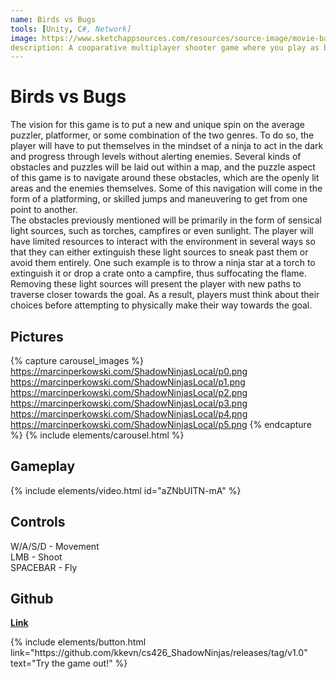 ```yaml
---
name: Birds vs Bugs
tools: [Unity, C#, Network]
image: https://www.sketchappsources.com/resources/source-image/movie-badges-jurajjurik.png
description: A cooparative multiplayer shooter game where you play as birds trying to get rid off pesky bugs!
---
```


# Birds vs Bugs

The vision for this game is to put a new and unique spin on the average puzzler, platformer, or some combination of the two genres. To do so, the player will have to put themselves in the mindset of a ninja to act in the dark and progress through levels without alerting enemies. Several kinds of obstacles and puzzles will be laid out within a map, and the puzzle aspect of this game is to navigate around these obstacles, which are the openly lit areas and the enemies themselves. Some of this navigation will come in the form of a platforming, or skilled jumps and maneuvering to get from one point to another.\
The obstacles previously mentioned will be primarily in the form of sensical light sources, such as torches, campfires or even sunlight. The player will have limited resources to interact with the environment in several ways so that they can either extinguish these light sources to sneak past them or avoid them entirely. One such example is to throw a ninja star at a torch to extinguish it or drop a crate onto a campfire, thus suffocating the flame. Removing these light sources will present the player with new paths to traverse closer towards the goal. As a result, players must think about their choices before attempting to physically make their way towards the goal.

## Pictures

{% capture carousel_images %}
https://marcinperkowski.com/ShadowNinjasLocal/p0.png
https://marcinperkowski.com/ShadowNinjasLocal/p1.png
https://marcinperkowski.com/ShadowNinjasLocal/p2.png
https://marcinperkowski.com/ShadowNinjasLocal/p3.png
https://marcinperkowski.com/ShadowNinjasLocal/p4.png
https://marcinperkowski.com/ShadowNinjasLocal/p5.png
{% endcapture %}
{% include elements/carousel.html %}

## Gameplay

{% include elements/video.html id="aZNbUITN-mA" %}

## Controls

W/A/S/D  - Movement\
LMB      - Shoot\
SPACEBAR - Fly

## Github

[**Link**](https://github.com/marcinperkow/ShadowNinjas)

<p class="text-center">
{% include elements/button.html link="https://github.com/kkevn/cs426_ShadowNinjas/releases/tag/v1.0" text="Try the game out!" %}
</p>